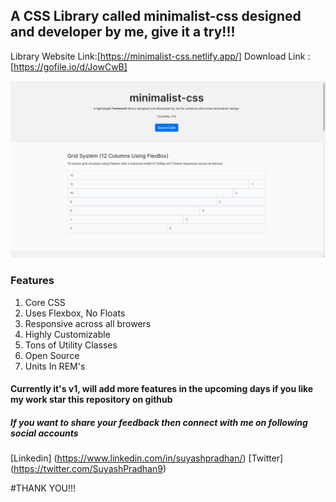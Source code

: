 ## A CSS Library called minimalist-css designed and developer by me, give it a try!!!

Library Website Link:[https://minimalist-css.netlify.app/]
Download Link : [https://gofile.io/d/JowCwB]

![poster](dist/images/poster.png)

### Features

1. Core CSS
2. Uses Flexbox, No Floats
3. Responsive across all browers
4. Highly Customizable
5. Tons of Utility Classes
6. Open Source
7. Units In REM's


#### Currently it's v1, will add more features in the upcoming days if you like my work star this repository on github

##### If you want to share your feedback then connect with me on following social accounts

[Linkedin] (https://www.linkedin.com/in/suyashpradhan/)
[Twitter] (https://twitter.com/SuyashPradhan9)


#THANK YOU!!!